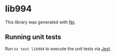 # lib994

This library was generated with [Nx](https://nx.dev).

## Running unit tests

Run `nx test lib994` to execute the unit tests via [Jest](https://jestjs.io).
